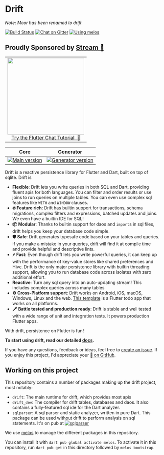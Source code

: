 # Drift

_Note: Moor has been renamed to drift_

[![Build Status](https://api.cirrus-ci.com/github/simolus3/moor.svg)](https://github.com/simolus3/drift/actions/workflows/main.yml/badge.svg)
[![Chat on Gitter](https://img.shields.io/gitter/room/moor-dart/community)](https://gitter.im/moor-dart/community)
[![Using melos](https://img.shields.io/badge/maintained%20with-melos-f700ff.svg?style=flat-square)](https://github.com/invertase/melos)

## Proudly Sponsored by [Stream 💙](https://getstream.io/chat/sdk/flutter/?utm_source=Moor&utm_medium=Github_Repo_Content_Ad&utm_content=Developer&utm_campaign=Moor_July2022_FlutterChatSDK_klmh22)

<p align="center">
<table>
    <tbody>
        <tr>
            <td align="center">
                <a href="https://getstream.io/chat/sdk/flutter/?utm_source=Moor&utm_medium=Github_Repo_Content_Ad&utm_content=Developer&utm_campaign=Moor_July2022_FlutterChatSDK_klmh22" target="_blank"><img width="250px" src="https://stream-blog.s3.amazonaws.com/blog/wp-content/uploads/fc148f0fc75d02841d017bb36e14e388/Stream-logo-with-background-.png"/></a><br/><span><a href="https://getstream.io/chat/sdk/flutter/?utm_source=Moor&utm_medium=Github_Repo_Content_Ad&utm_content=Developer&utm_campaign=Moor_July2022_FlutterChatSDK_klmh22" target="_blank">Try the Flutter Chat Tutorial &nbsp💬</a></span>
            </td>
        </tr>
    </tbody>
</table>
</p>


| Core                                                                                      | Generator                                                                                              |
| :---------------------------------------------------------------------------------------: | :----------------------------------------------------------------------------------------------------: |
| [![Main version](https://img.shields.io/pub/v/drift.svg)](https://pub.dev/packages/drift) | [![Generator version](https://img.shields.io/pub/v/drift_dev.svg)](https://pub.dev/packages/drift_dev) |

Drift is a reactive persistence library for Flutter and Dart, built on top of
sqlite.
Drift is

- __Flexible__: Drift lets you write queries in both SQL and Dart,
providing fluent apis for both languages. You can filter and order results
or use joins to run queries on multiple tables. You can even use complex
sql features like `WITH` and `WINDOW` clauses.
- __🔥 Feature rich__: Drift has builtin support for transactions, schema
migrations, complex filters and expressions, batched updates and joins. We
even have a builtin IDE for SQL!
- __📦 Modular__: Thanks to builtin support for daos and `import`s in sql files, drift helps you keep your database code simple.
- __🛡️ Safe__: Drift generates typesafe code based on your tables and queries. If you make a mistake in your queries, drift will find it at compile time and
provide helpful and descriptive lints.
- __⚡ Fast__: Even though drift lets you write powerful queries, it can keep
up with the performance of key-value stores like shared preferences and Hive. Drift is the only major persistence library with builtin threading support, allowing you to run database code across isolates with zero additional effort.
- __Reactive__: Turn any sql query into an auto-updating stream! This includes complex queries across many tables
- __⚙️ Cross-Platform support__: Drift works on Android, iOS, macOS, Windows, Linux and the web. [This template](https://github.com/simolus3/drift/tree/develop/examples/app) is a Flutter todo app that works on all platforms.
- __🗡️ Battle tested and production ready__: Drift is stable and well tested with a wide range of unit and integration tests. It powers production Flutter apps.

With drift, persistence on Flutter is fun!

__To start using drift, read our detailed [docs](https://drift.simonbinder.eu/docs/getting-started/).__

If you have any questions, feedback or ideas, feel free to [create an
issue](https://github.com/simolus3/drift/issues/new). If you enjoy this
project, I'd appreciate your [🌟 on GitHub](https://github.com/simolus3/drift/).

## Working on this project

This repository contains a number of packages making up the drift project, most
notably:

- `drift`: The main runtime for drift, which provides most apis
- `drift_dev`: The compiler for drift tables, databases and daos. It
   also contains a fully-featured sql ide for the Dart analyzer.
- `sqlparser`: A sql parser and static analyzer, written in pure Dart. This package can be used without drift to perform analysis on sql statements.
It's on pub at
[![sqlparser](https://img.shields.io/pub/v/sqlparser.svg)](https://pub.dev/packages/sqlparser)

We use [melos](https://melos.invertase.dev/) to manage the different packages
in this repository.

You can install it with `dart pub global activate melos`. To activate it in this
repository, run `dart pub get` in this directory followed by `melos bootstrap`.


